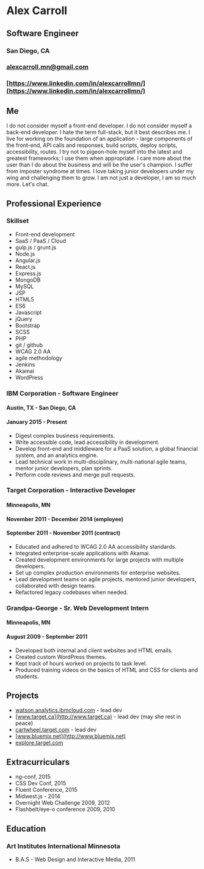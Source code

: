 # Alex Carroll
## Software Engineer
### San Diego, CA
### alexcarroll.mn@gmail.com
### [https://www.linkedin.com/in/alexcarrollmn/](https://www.linkedin.com/in/alexcarrollmn/)

## Me
I do not consider myself a front-end developer. I do not consider myself a back-end developer. I hate the term full-stack, but it best describes me. I live for working on the foundation of an application - large components of the front-end, API calls and responses, build scripts, deploy scripts, accessibility, routes. I try not to pigeon-hole myself into the latest and greatest frameworks; I use them when appropriate. I care more about the user than I do about the business and will be the user's champion. I suffer from imposter syndrome at times. I love taking junior developers under my wing and challenging them to grow. I am not just a developer, I am so much more. Let's chat.

## Professional Experience
### Skillset
* Front-end development
* SaaS / PaaS / Cloud
* gulp.js / grunt.js
* Node.js
* Angular.js
* React.js
* Express.js
* MongoDB
* MySQL
* JSP
* HTML5
* ES6
* Javascript
* jQuery
* Bootstrap
* SCSS
* PHP
* git / github
* WCAG 2.0 AA
* agile methodology
* Jenkins
* Akamai
* WordPress

### IBM Corporation - Software Engineer
#### Austin, TX - San Diego, CA
#### January 2015 - Present
* Digest complex business requirements.
* Write accessible code, lead accessibility in development.
* Develop front-end and middleware for a PaaS solution, a global financial system, and an analytics engine.
* Lead technical work in multi-disciplinary, multi-national agile teams, mentor junior developers, plan sprints.
* Perform code reviews and merge pull requests.

### Target Corporation - Interactive Developer
#### Minneapolis, MN
#### November 2011 - December 2014 (employee)
#### September 2011 - November 2011 (contract)
* Educated and adhered to WCAG 2.0 AA accessibility standards.
* Integrated enterprise-scale applications with Akamai.
* Created development environments for large projects with multiple developers.
* Set up complex production environments for enterprise websites.
* Lead development teams on agile projects, mentored junior developers, collaborated with design teams.
* Refactored legacy codebases when needed.

### Grandpa-George - Sr. Web Development Intern
#### Minneapolis, MN
#### August 2009 - September 2011
* Developed both internal and client websites and HTML emails.
* Created custom WordPress themes.
* Kept track of hours worked on projects to task level.
* Produced training videos on the basics of HTML and CSS for clients and students.

## Projects
* [watson.analytics.ibmcloud.com](http://watson.analytics.ibmcloud.com) - lead dev
* [www.target.ca](http://www.target.ca) - lead dev (may she rest in peace)
* [cartwheel.target.com](http://cartwheel.target.com) - lead dev
* [www.bluemix.net](http://www.bluemix.net)
* [explore.target.com](http://explore.target.com)

## Extracurriculars
* ng-conf, 2015
* CSS Dev Conf, 2015
* Fluent Conference, 2015
* Midwest.js - 2014
* Overnight Web Challenge 2009, 2012
* Flashbelt/eye-o conference 2009, 2010

## Education
### Art Institutes International Minnesota
* B.A.S - Web Design and Interactive Media, 2011
